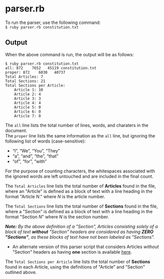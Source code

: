 # parser.rb
To run the parser, use the following command:  
`$ ruby parser.rb constitution.txt`
## Output
When the above command is run, the output will be as follows:
```
$ ruby parser.rb constitution.txt
all: 872    7652   45119 constitution.txt
proper: 872    6030   40737
Total Articles: 7
Total Sections: 21
Total Sections per Article:
    Article 1: 10
    Article 2: 4
    Article 3: 3
    Article 4: 4
    Article 5: 0
    Article 6: 0
    Article 7: 0
```
The `all` line lists the total number of lines, words, and charaters in the document.  
The `proper` line lists the same information as the `all` line, but ignoring the following list of words (case-sensitive):
- “I”, “We”, “You”, “They”
- “a”, “and”, “the”, “that”
- “of”, “for”, “with”

For the purpose of counting characters, the whitespaces associated with the ignored words are left untouched and are included in the final count.

The `Total Articles` line lists the total number of **Articles** found in the file, where an "Article" is defined as a block of text with a line heading in the format "Article *N*." where *N* is the article number.

The `Total Sections` line lists the total number of **Sections** found in the file, where a "Section" is defined as a block of text with a line heading in the format "Section *N*" where *N* is the section number.


_**Note:** By the above definition of a "Section", Articles consisting solely of a block of text **without** "Section" headers are considered as having **ZERO "Sections"**, as these blocks of text have not been labeled as "Sections"._  
- An alternate version of this parser script that considers Articles _without_ "Section" headers as having **one** section is available [here](https://github.com/mpyan/parsing/tree/sections_without_headings).

The `Total Sections per Article` line lists the total number of **Sections** found in each Article, using the definitions of "Article" and "Section" outlined above.
